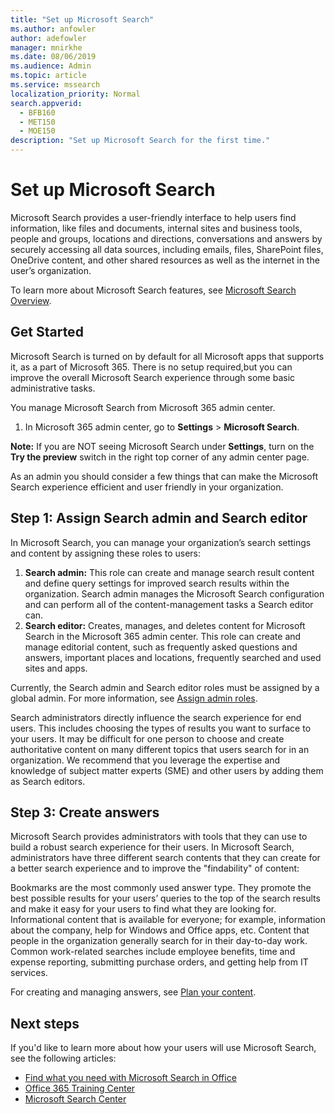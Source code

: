 ```yaml
---
title: "Set up Microsoft Search"
ms.author: anfowler
author: adefowler
manager: mnirkhe
ms.date: 08/06/2019
ms.audience: Admin
ms.topic: article
ms.service: mssearch
localization_priority: Normal
search.appverid:
  - BFB160
  - MET150
  - MOE150
description: "Set up Microsoft Search for the first time."
---
```


# Set up Microsoft Search

Microsoft Search provides a user-friendly interface to help users find information, like files and documents, internal sites and business tools, people and groups, locations and directions, conversations and answers by securely accessing all data sources, including emails, files, SharePoint files, OneDrive content, and other shared resources as well as the internet in the user’s organization.

To learn more about Microsoft Search features, see [Microsoft Search Overview](overview-microsoft-search.md).

## Get Started

Microsoft Search is turned on by default for all Microsoft apps that supports it, as a part of Microsoft 365. There is no setup required,but you can improve the overall Microsoft Search experience through some basic administrative tasks.

You manage Microsoft Search from Microsoft 365 admin center.

1. In Microsoft 365 admin center, go to **Settings** > **Microsoft Search**.

**Note:** If you are NOT seeing Microsoft Search under **Settings**, turn on the **Try the preview** switch in the right top corner of any admin center page.

As an admin you should consider a few things that can make the Microsoft Search experience efficient and user friendly in your organization.

## Step 1: Assign Search admin and Search editor

In Microsoft Search, you can manage your organization’s search settings and content by assigning these roles to users:

1. **Search admin:** This role can create and manage search result content and define query settings for improved search results within the organization. Search admin manages the Microsoft Search configuration and can perform all of the content-management tasks a Search editor can.
2. **Search editor:** Creates, manages, and deletes content for Microsoft Search in the Microsoft 365 admin center. This role can create and manage editorial content, such as frequently asked questions and answers, important places and locations, frequently searched and used sites and apps.

Currently, the Search admin and Search editor roles must be assigned by a global admin. For more information, see [Assign admin roles](https://docs.microsoft.com/office365/admin/add-users/assign-admin-roles?view=o365-worldwide).

Search administrators directly influence the search experience for end users. This includes choosing the types of results you want to surface to your users. It may be difficult for one person to choose and create authoritative content on many different topics that users search for in an organization. We recommend that you leverage the expertise and knowledge of subject matter experts (SME) and other users by adding them as Search editors.

## Step 3: Create answers

Microsoft Search provides administrators with tools that they can use to build a robust search experience for their users. In Microsoft Search, administrators have three different search contents that they can create for a better search experience and to improve the "findability" of content:

Bookmarks are the most commonly used answer type. They promote the best possible results for your users’ queries to the top of the search results and make it easy for your users to find what they are looking for.
Informational content that is available for everyone; for example, information about the company, help for Windows and Office apps, etc.
Content that people in the organization generally search for in their day-to-day work. Common work-related searches include employee benefits, time and expense reporting, submitting purchase orders, and getting help from IT services.

For creating and managing answers, see [Plan your content](plan-your-content.md).

## Next steps

If you'd like to learn more about how your users will use Microsoft Search, see the following articles:

- [Find what you need with Microsoft Search in Office](https://support.office.com/article/find-what-you-need-with-microsoft-search-in-office-2457d4d8-48a8-4ad4-ab89-5a0657aa8446)
- [Office 365 Training Center](https://support.office.com/office-training-center)
- [Microsoft Search Center](https://support.office.com/article/-working-title-microsoft-search-center-b8bf5a2c-7515-40a9-9a6a-b8ed382c86bc)

